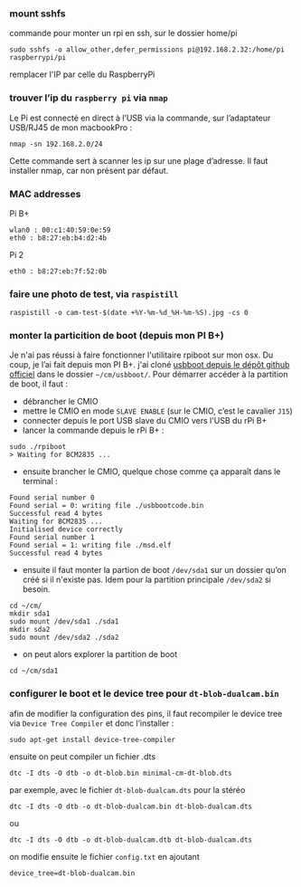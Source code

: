 ### mount sshfs

commande pour monter un rpi en ssh, sur le dossier home/pi

	sudo sshfs -o allow_other,defer_permissions pi@192.168.2.32:/home/pi raspberrypi/pi
	
remplacer l'IP par celle du RaspberryPi	

### trouver l’ip du `raspberry pi` via `nmap`

Le Pi est connecté en direct à l’USB via la commande, sur l’adaptateur USB/RJ45 de mon macbookPro :

	nmap -sn 192.168.2.0/24
	
Cette commande sert à scanner les ip sur une plage d’adresse. Il faut installer nmap, car non présent par défaut. 

### MAC addresses

Pi B+

	wlan0 : 00:c1:40:59:0e:59 
	eth0 : b8:27:eb:b4:d2:4b

Pi 2

	eth0 : b8:27:eb:7f:52:0b


### faire une photo de test, via `raspistill`

	raspistill -o cam-test-$(date +%Y-%m-%d_%H-%m-%S).jpg -cs 0
	
	
### monter la particition de boot (depuis mon PI B+)

Je n'ai pas réussi à faire fonctionner l'utilitaire rpiboot sur mon osx. Du coup, je l’ai fait depuis mon PI B+.
j'ai cloné [usbboot depuis le dépôt github officiel](https://github.com/raspberrypi/usbboot) dans le dossier `~/cm/usbboot/`.
Pour démarrer accéder à la partition de boot, il faut :

- débrancher le CMIO
- mettre le CMIO en mode `SLAVE ENABLE` (sur le CMIO, c’est le cavalier `J15`) 
- connecter depuis le port USB slave du CMIO vers l'USB du rPi B+
- lancer la commande depuis le rPi B+ :

````
sudo ./rpiboot
> Waiting for BCM2835 ...	
````
- ensuite brancher le CMIO, quelque chose comme ça apparaît dans le terminal :

````
Found serial number 0
Found serial = 0: writing file ./usbbootcode.bin
Successful read 4 bytes 
Waiting for BCM2835 ...
Initialised device correctly
Found serial number 1
Found serial = 1: writing file ./msd.elf
Successful read 4 bytes 
````
- ensuite il faut monter la partion de boot `/dev/sda1` sur un dossier qu’on créé si il n'existe pas. Idem pour la partition principale `/dev/sda2` si besoin.

````
cd ~/cm/
mkdir sda1
sudo mount /dev/sda1 ./sda1
mkdir sda2
sudo mount /dev/sda2 ./sda2
````
- on peut alors explorer la partition de boot

````
cd ~/cm/sda1
````

### configurer le boot et le device tree pour `dt-blob-dualcam.bin`

afin de modifier la configuration des pins, il faut recompiler le device tree via `Device Tree Compiler` et donc l’installer :

	sudo apt-get install device-tree-compiler

ensuite on peut compiler un fichier .dts

	dtc -I dts -O dtb -o dt-blob.bin minimal-cm-dt-blob.dts

par exemple, avec le fichier `dt-blob-dualcam.dts` pour la stéréo

	dtc -I dts -O dtb -o dt-blob-dualcam.bin dt-blob-dualcam.dts
	
ou
	
	dtc -I dts -O dtb -o dt-blob-dualcam.dtb dt-blob-dualcam.dts


on modifie ensuite le fichier `config.txt` en ajoutant

	device_tree=dt-blob-dualcam.bin


